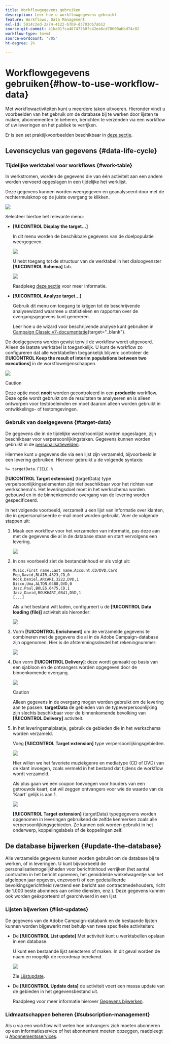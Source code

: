 ```yaml
---
title: Workflowgegevens gebruiken
description: Leer hoe u workflowgegevens gebruikt
feature: Workflows, Data Management
exl-id: 5014c2ed-2a74-4122-b7b9-d3703db7ab12
source-git-commit: 41ba91fca46747760fc42ea6cd78600abbd74c02
workflow-type: tm+mt
source-wordcount: '705'
ht-degree: 2%

---
```


# Workflowgegevens gebruiken{#how-to-use-workflow-data}

Met workflowactiviteiten kunt u meerdere taken uitvoeren. Hieronder vindt u voorbeelden van het gebruik om de database bij te werken door lijsten te maken, abonnementen te beheren, berichten te verzenden via een workflow of uw leveringen en het publiek te verrijken.

Er is een set praktijkvoorbeelden beschikbaar in [deze sectie](workflow-use-cases.md).

## Levenscyclus van gegevens {#data-life-cycle}

### Tijdelijke werktabel voor workflows {#work-table}

In werkstromen, worden de gegevens die van één activiteit aan een andere worden vervoerd opgeslagen in een tijdelijke het werklijst.

Deze gegevens kunnen worden weergegeven en geanalyseerd door met de rechtermuisknop op de juiste overgang te klikken.

![](assets/wf-right-click-analyze.png)

Selecteer hiertoe het relevante menu:

* **[!UICONTROL Display the target...]**

  In dit menu worden de beschikbare gegevens van de doelpopulatie weergegeven.

  ![](assets/wf-right-click-display.png)

  U hebt toegang tot de structuur van de werktabel in het dialoogvenster **[!UICONTROL Schema]** tab.

  ![](assets/wf-right-click-schema.png)

  Raadpleeg [deze sectie](monitor-workflow-execution.md#worktables-and-workflow-schema) voor meer informatie.

* **[!UICONTROL Analyze target...]**

  Gebruik dit menu om toegang te krijgen tot de beschrijvende analysewizard waarmee u statistieken en rapporten over de overgangsgegevens kunt genereren.

  Leer hoe u de wizard voor beschrijvende analyse kunt gebruiken in [Campaign Classic v7-documentatie](https://experienceleague.adobe.com/docs/campaign-classic/using/reporting/analyzing-populations/about-descriptive-analysis.html){target="_blank"}.

De doelgegevens worden gewist terwijl de workflow wordt uitgevoerd. Alleen de laatste werktabel is toegankelijk. U kunt de workflow zo configureren dat alle werktabellen toegankelijk blijven: controleer de **[!UICONTROL Keep the result of interim populations between two executions]** in de workfloweigenschappen.

![](assets/wf-purge-data-option.png)

>[!CAUTION]
>
>Deze optie moet **nooit** worden gecontroleerd in een **productie** workflow. Deze optie wordt gebruikt om de resultaten te analyseren en is alleen ontworpen voor testdoeleinden en moet daarom alleen worden gebruikt in ontwikkelings- of testomgevingen.


### Gebruik van doelgegevens {#target-data}

De gegevens die in de tijdelijke werkstroomlijst worden opgeslagen, zijn beschikbaar voor verpersoonlijkingstaken. Gegevens kunnen worden gebruikt in de [personalisatievelden](../../v8/send/personalization-fields.md).

Hiermee kunt u gegevens die via een lijst zijn verzameld, bijvoorbeeld in een levering gebruiken. Hiervoor gebruikt u de volgende syntaxis:

```
%= targetData.FIELD %
```

**[!UICONTROL Target extension]** (targetData) type verpersoonlijkingselementen zijn niet beschikbaar voor het richten van werkschema&#39;s. Het leveringsdoel moet in het werkschema worden gebouwd en in de binnenkomende overgang van de levering worden gespecificeerd.

In het volgende voorbeeld, verzamelt u een lijst van informatie over klanten, die in gepersonaliseerde e-mail moet worden gebruikt. Voer de volgende stappen uit:

1. Maak een workflow voor het verzamelen van informatie, pas deze aan met de gegevens die al in de database staan en start vervolgens een levering.

   ![](assets/wf-targetdata-sample-1.png)

1. In ons voorbeeld ziet de bestandsinhoud er als volgt uit:

   ```
   Music,First name,Last name,Account,CD/DVD,Card
   Pop,David,BLAIR,4323,CD,0
   Rock,Daniel,ARCARI,3222,DVD,1
   Disco,Uma,ALTON,0488,DVD,0
   Jazz,Paul,BOLES,6475,CD,1
   Jazz,David,BOUKHARI,0841,DVD,1
   [...]
   ```

   Als u het bestand wilt laden, configureert u de **[!UICONTROL Data loading (file)]** activiteit als hieronder:

   ![](assets/wf-targetdata-sample-2.png)

1. Vorm **[!UICONTROL Enrichment]** om de verzamelde gegevens te combineren met de gegevens die al in de Adobe Campaign-database zijn opgenomen. Hier is de afstemmingssleutel het rekeningnummer:

   ![](assets/wf-targetdata-sample-3.png)

1. Dan vorm **[!UICONTROL Delivery]**: deze wordt gemaakt op basis van een sjabloon en de ontvangers worden opgegeven door de binnenkomende overgang.

   ![](assets/wf-targetdata-sample-4.png)

   >[!CAUTION]
   >
   >Alleen gegevens in de overgang mogen worden gebruikt om de levering aan te passen. **targetData** de gebieden van de typeverpersoonlijking zijn slechts beschikbaar voor de binnenkomende bevolking van **[!UICONTROL Delivery]** activiteit.

1. In het leveringsmalplaatje, gebruik de gebieden die in het werkschema worden verzameld.

   Voeg **[!UICONTROL Target extension]** type verpersoonlijkingsgebieden.

   ![](assets/wf-targetdata-sample-5.png)

   Hier willen we het favoriete muziekgenre en mediatype (CD of DVD) van de klant invoegen, zoals vermeld in het bestand dat tijdens de workflow wordt verzameld.

   Als plus gaan we een coupon toevoegen voor houders van een getrouwde kaart, dat wil zeggen ontvangers voor wie de waarde van de &#39;Kaart&#39; gelijk is aan 1.

   ![](assets/wf-targetdata-sample-6.png)

   **[!UICONTROL Target extension]** (targetData) typegegevens worden opgenomen in leveringen gebruikend de zelfde kenmerken zoals alle verpersoonlijkingsgebieden. Ze kunnen ook worden gebruikt in het onderwerp, koppelingslabels of de koppelingen zelf.


## De database bijwerken {#update-the-database}

Alle verzamelde gegevens kunnen worden gebruikt om de database bij te werken, of in leveringen. U kunt bijvoorbeeld de personalisatiemogelijkheden voor berichtinhoud verrijken (het aantal contracten in het bericht opnemen, het gemiddelde winkelwagentje van het afgelopen jaar opgeven, enzovoort) of een gedetailleerde bevolkingsgerichtheid (verzend een bericht aan contractmedehouders, richt de 1.000 beste abonnees aan online diensten, enz.). Deze gegevens kunnen ook worden geëxporteerd of gearchiveerd in een lijst.

### Lijsten bijwerken  {#list-updates}

De gegevens van de Adobe Campaign-databank en de bestaande lijsten kunnen worden bijgewerkt met behulp van twee specifieke activiteiten:

* De **[!UICONTROL List update]** Met activiteit kunt u werktabellen opslaan in een database.

  U kunt een bestaande lijst selecteren of maken. In dit geval worden de naam en mogelijk de recordmap berekend.

  ![](assets/s_user_create_list.png)

  Zie [Lijstupdate](list-update.md).

* De **[!UICONTROL Update data]** de activiteit voert een massa update van de gebieden in het gegevensbestand uit.

  Raadpleeg voor meer informatie hierover [Gegevens bijwerken](update-data.md).

### Lidmaatschappen beheren {#subscription-management}

Als u via een workflow wilt weten hoe ontvangers zich moeten abonneren op een informatieservice of het abonnement moeten opzeggen, raadpleegt u [Abonnementsservices](subscription-services.md).
